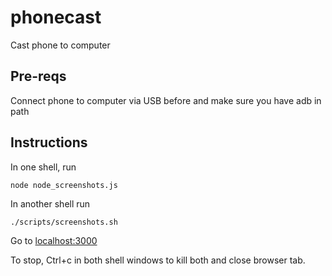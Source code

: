 # phonecast

Cast phone to computer

## Pre-reqs

Connect phone to computer via USB before and make sure you have adb in path

## Instructions

In one shell, run

``` node node_screenshots.js ```

In another shell run

``` ./scripts/screenshots.sh ```

Go to [localhost:3000](localhost:3000)

To stop, Ctrl+c in both shell windows to kill both and close browser tab.
